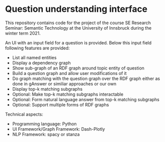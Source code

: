 # Question understanding interface
This repository contains code for the project of the course SE Research Seminar: Semantic Technology at the University of Innsbruck during the winter term 2021.

An UI with an input field for a question is provided. Below this input field following features are provided:

* List all named entities
* Display a dependency graph 
* Show sub-graph of an RDF graph around topic entity of question
* Build a question graph and allow user modifications of it
* Do graph matching with the question graph over the RDF graph either as done in gAnswer or similiar approaches or our own
* Display top-k matching subgraphs 
* Optional: Make top-k matching subgraphs interactable
* Optional: Form natural language answer from top-k matching subgraphs
* Optional: Support multiple forms of RDF graphs

Technical aspects:
* Programming language: Python
* UI Framework/Graph Framework: Dash-Plotly
* NLP Framework: spacy or stanza

